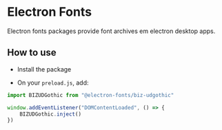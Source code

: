 # Electron Fonts

Electron fonts packages provide font archives em electron desktop apps.

## How to use

* Install the package

* On your `preload.js`, add:

```ts
import BIZUDGothic from "@electron-fonts/biz-udgothic"

window.addEventListener("DOMContentLoaded", () => {
    BIZUDGothic.inject()
})
```